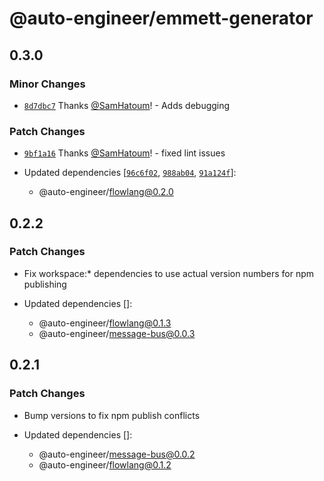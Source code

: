 # @auto-engineer/emmett-generator

## 0.3.0

### Minor Changes

- [`8d7dbc7`](https://github.com/SamHatoum/auto-engineer/commit/8d7dbc719362aafa1e8473dd57fd783d8efe7e6b) Thanks [@SamHatoum](https://github.com/SamHatoum)! - Adds debugging

### Patch Changes

- [`9bf1a16`](https://github.com/SamHatoum/auto-engineer/commit/9bf1a164490e50445ca468aafd8dd9619c4f73cf) Thanks [@SamHatoum](https://github.com/SamHatoum)! - fixed lint issues

- Updated dependencies [[`96c6f02`](https://github.com/SamHatoum/auto-engineer/commit/96c6f02989f9856a269367f42e288c7dbf5dd1d3), [`988ab04`](https://github.com/SamHatoum/auto-engineer/commit/988ab04530d41e116df9196434c0e57ff2ee11a8), [`91a124f`](https://github.com/SamHatoum/auto-engineer/commit/91a124ff09ecb5893571d0d6fc86e51eaac7a3f0)]:
  - @auto-engineer/flowlang@0.2.0

## 0.2.2

### Patch Changes

- Fix workspace:\* dependencies to use actual version numbers for npm publishing

- Updated dependencies []:
  - @auto-engineer/flowlang@0.1.3
  - @auto-engineer/message-bus@0.0.3

## 0.2.1

### Patch Changes

- Bump versions to fix npm publish conflicts

- Updated dependencies []:
  - @auto-engineer/message-bus@0.0.2
  - @auto-engineer/flowlang@0.1.2
